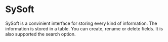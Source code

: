 # SySoft
SySoft is a convinient interface for storing every kind of information. The information is stored in a table. You can create, rename or delete fields. It is also supported the search option.
